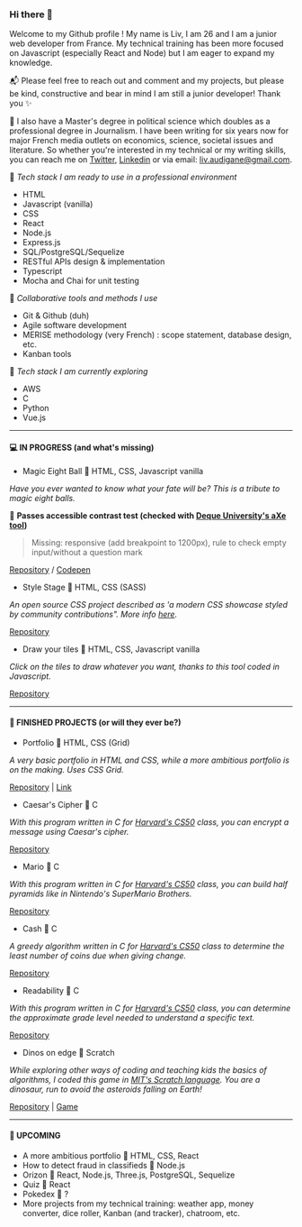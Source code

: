 ### Hi there 👋

Welcome to my Github profile ! My name is Liv, I am 26 and I am a junior web developer from France. My technical training has been more focused on Javascript (especially React and Node) but I am eager to expand my knowledge. 

📬 Please feel free to reach out and comment and my projects, but please be kind, constructive and bear in mind I am still a junior developer! Thank you ✨ 

📰 I also have a Master's degree in political science which doubles as a professional degree in Journalism. I have been writing for six years now for major French media outlets on economics, science, societal issues and literature. So whether you're interested in my technical or my writing skills, you can reach me on [Twitter](https://twitter.com/_elleivy), [Linkedin](https://www.linkedin.com/in/liv-audigane/) or via email: liv.audigane@gmail.com. 

📍 *Tech stack I am ready to use in a professional environment*
- HTML
- Javascript (vanilla)
- CSS
- React 
- Node.js
- Express.js
- SQL/PostgreSQL/Sequelize
- RESTful APIs design & implementation
- Typescript
- Mocha and Chai for unit testing 

📍 *Collaborative tools and methods I use*
- Git & Github (duh)
- Agile software development 
- MERISE methodology (very French) : scope statement, database design, etc.
- Kanban tools

📍 *Tech stack I am currently exploring*
- AWS
- C
- Python
- Vue.js

---

#### 💻 IN PROGRESS (and what's missing)

- Magic Eight Ball 🔸 HTML, CSS, Javascript vanilla

*Have you ever wanted to know what your fate will be? This is a tribute to magic eight balls.*

🔎 **Passes accessible contrast test (checked with [Deque University's aXe tool](https://dequeuniversity.com/color-contrast))**

> Missing: responsive (add breakpoint to 1200px), rule to check empty input/without a question mark

[Repository](https://github.com/livprojects/MagicEightBall) / [Codepen](https://codepen.io/livprojects/full/abNjeqe)

- Style Stage 🔸 HTML, CSS (SASS)

*An open source CSS project described as 'a modern CSS showcase styled by community contributions". More info [here](https://stylestage.dev/).*

[Repository](https://github.com/livprojects/stylestage-CSShorizons)

- Draw your tiles 🔸 HTML, CSS, Javascript vanilla

*Click on the tiles to draw whatever you want, thanks to this tool coded in Javascript.*

[Repository](https://github.com/livprojects/draw-your-tiles)




---

#### 💾 FINISHED PROJECTS (or will they ever be?)

- Portfolio 🔸 HTML, CSS (Grid)

*A very basic portfolio in HTML and CSS, while a more ambitious portfolio is on the making. Uses CSS Grid.*

[Repository](https://github.com/livprojects/Mario) | [Link](https://livprojects.github.io)

- Caesar's Cipher 🔸 C

*With this program written in C for [Harvard's CS50](https://cs50.harvard.edu/college/2020/fall/) class, you can encrypt a message using Caesar's cipher.*

[Repository](https://github.com/livprojects/Caesar)

- Mario 🔸 C

*With this program written in C for [Harvard's CS50](https://cs50.harvard.edu/college/2020/fall/) class, you can build half pyramids like in Nintendo's SuperMario Brothers.*

[Repository](https://github.com/livprojects/Mario)

- Cash 🔸 C

*A greedy algorithm written in C for [Harvard's CS50](https://cs50.harvard.edu/college/2020/fall/) class to determine the least number of coins due when giving change.*

[Repository](https://github.com/livprojects/Cash)

- Readability 🔸 C

*With this program written in C for [Harvard's CS50](https://cs50.harvard.edu/college/2020/fall/) class, you can determine the approximate grade level needed to understand a specific text.*

[Repository](https://github.com/livprojects/Readability)

- Dinos on edge 🔸 Scratch

*While exploring other ways of coding and teaching kids the basics of algorithms, I coded this game in [MIT's Scratch language](https://scratch.mit.edu/). You are a dinosaur, run to avoid the asteroids falling on Earth!*

[Repository](https://github.com/livprojects/DinosOnEdge) | [Game](https://scratch.mit.edu/projects/379421106)

---

#### 🔮 UPCOMING
- A more ambitious portfolio 🔸 HTML, CSS, React
- How to detect fraud in classifieds 🔸 Node.js 
- Orizon 🔸 React, Node.js, Three.js, PostgreSQL, Sequelize
- Quiz 🔸 React
- Pokedex 🔸 ?
- More projects from my technical training: weather app, money converter, dice roller, Kanban (and tracker), chatroom, etc. 

